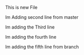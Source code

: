 
This is new File

Im Adding second line from master

Im adding the Third line

Im adding the fourth line

Im adding the fifth line from branch


